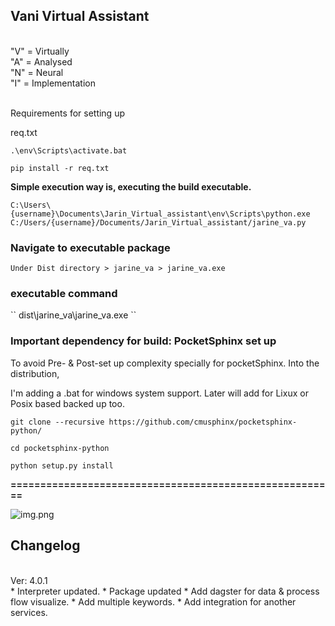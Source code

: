 <h2>Vani Virtual Assistant</h2>
<br>
<bd>"V" = Virtually</bd>
<br>
<bd>"A" = Analysed</bd>
<br>
<bd>"N" = Neural</bd>
<br>
<bd>"I" = Implementation</bd>

<br>Requirements for setting up</br>

req.txt

``.\env\Scripts\activate.bat``

``pip install -r req.txt``


**Simple execution way is, executing the build executable.**

``C:\Users\{username}\Documents\Jarin_Virtual_assistant\env\Scripts\python.exe C:/Users/{username}/Documents/Jarin_Virtual_assistant/jarine_va.py``


<h3>Navigate to executable package</h3>

``Under Dist directory > jarine_va > jarine_va.exe``

<h3>executable command</h3>
``  dist\jarine_va\jarine_va.exe  ``

<h3> Important dependency for build: PocketSphinx set up</h3>
To avoid Pre- & Post-set up complexity specially for pocketSphinx. 
Into the distribution, 

I'm adding a .bat for windows system support. 
Later will add for Lixux or Posix based backed up too.  

```git clone --recursive https://github.com/cmusphinx/pocketsphinx-python/```

```cd pocketsphinx-python```

```python setup.py install```

<bd>**=======================================================**</bd>


![img.png](img.png)

<h2>Changelog</h2>
<br>Ver: 4.0.1</br>
* Interpreter updated.
* Package updated
* Add dagster for data & process flow visualize. 
* Add multiple keywords. 
* Add integration for another services. 

